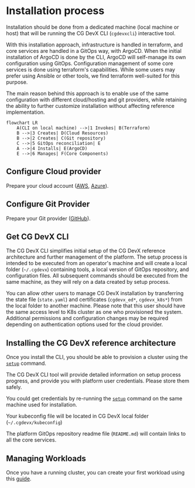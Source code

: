 # Installation process

Installation should be done from a dedicated machine (local machine or host) that will be running the CG DevX
CLI (`cgdevxcli`) interactive tool.

With this installation approach, infrastructure is handled in terraform, and core services are handled in a GitOps way,
with ArgoCD.
When the initial installation of ArgoCD is done by the CLI, ArgoCD will self-manage its own configuration using GitOps.
Configuration management of some core services is done using terraform's capabilities.
While some users may prefer using Ansible or other tools, we find terraform well-suited for this purpose.

The main reason behind this approach is
to enable use of the same configuration with different cloud/hosting and git providers,
while retaining the ability to further customize installation without affecting reference implementation.

```mermaid
flowchart LR
    A(CLI on local machine) -->|1 Invokes| B(Terraform)
    B -->|3 Creates| D(Cloud Resources)
    B -->|2 Creates| C(Git repository)
    C -->|5 GitOps reconciliation| E
    A -->|4 Installs| E(ArgoCD)
    E -->|6 Manages| F(Core Components)
```

## Configure Cloud provider

Prepare your cloud account ([AWS](./cloud/aws_setup.md), [Azure](./cloud/azure_setup.md)).

## Configure Git Provider

Prepare your Git provider ([GitHub](./vcs/github_setup.md)).

## Get CG DevX CLI

The CG DevX CLI simplifies initial setup of the CG DevX reference architecture and further management of the platform.
The setup process is intended to be executed from an operator's machine and will create a local folder (`~/.cgdevx`)
containing tools, a
local version of GitOps repository, and configuration files.
All subsequent commands should be executed from the same machine, as they will rely on a data created by setup process.

You can allow other users to manage CG DevX installation by transferring the state file
(`state.yaml`) and certificates (`cgdevx_ed*`, `cgdevx_k8s*`) from the local folder to another machine.
Please note that this user should have the same access level to K8s cluster as one who provisioned the system.
Additional permissions and configuration changes may be required depending on authentication options
used for the cloud provider.

## Installing the CG DevX reference architecture

Once you install the CLI,
you should be able to provision a cluster using the [`setup`](./cli_commands.md#setup) command.

The CG DevX CLI tool will provide detailed information on setup process progress,
and provide you with platform user credentials.
Please store them safely.

You could get credentials by re-running the [`setup`](./cli_commands.md#setup) command on the same machine
used for installation.

Your kubeconfig file will be located in CG DevX local folder (`~/.cgdevx/kubeconfig`)

The platform GitOps repository readme file (`README.md`) will contain links to all the core services.

## Managing Workloads

Once you have a running cluster, you can create your first workload using
this [guide](../workload_management/workloads.md).
